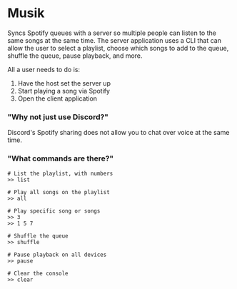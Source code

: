 # Musik

Syncs Spotify queues with a server so multiple people can listen to the same songs at the same time.  The server application uses a CLI that can allow the user to select a playlist, choose which songs to add to the queue, shuffle the queue, pause playback, and more.

All a user needs to do is:
1. Have the host set the server up
1. Start playing a song via Spotify
1. Open the client application

### "Why not just use Discord?"
Discord's Spotify sharing does not allow you to chat over voice at the same time.

### "What commands are there?"
```
# List the playlist, with numbers
>> list

# Play all songs on the playlist
>> all

# Play specific song or songs
>> 3
>> 1 5 7

# Shuffle the queue
>> shuffle

# Pause playback on all devices
>> pause

# Clear the console
>> clear
```
